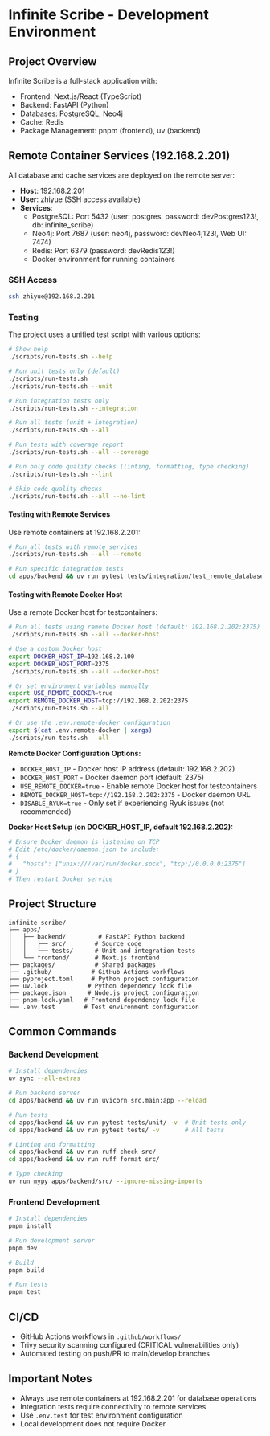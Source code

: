 # Infinite Scribe - Development Environment

## Project Overview
Infinite Scribe is a full-stack application with:
- Frontend: Next.js/React (TypeScript)
- Backend: FastAPI (Python)
- Databases: PostgreSQL, Neo4j
- Cache: Redis
- Package Management: pnpm (frontend), uv (backend)

## Remote Container Services (192.168.2.201)
All database and cache services are deployed on the remote server:
- **Host**: 192.168.2.201
- **User**: zhiyue (SSH access available)
- **Services**:
  - PostgreSQL: Port 5432 (user: postgres, password: devPostgres123!, db: infinite_scribe)
  - Neo4j: Port 7687 (user: neo4j, password: devNeo4j123!, Web UI: 7474)
  - Redis: Port 6379 (password: devRedis123!)
  - Docker environment for running containers

### SSH Access
```bash
ssh zhiyue@192.168.2.201
```

### Testing

The project uses a unified test script with various options:

```bash
# Show help
./scripts/run-tests.sh --help

# Run unit tests only (default)
./scripts/run-tests.sh
./scripts/run-tests.sh --unit

# Run integration tests only
./scripts/run-tests.sh --integration

# Run all tests (unit + integration)
./scripts/run-tests.sh --all

# Run tests with coverage report
./scripts/run-tests.sh --all --coverage

# Run only code quality checks (linting, formatting, type checking)
./scripts/run-tests.sh --lint

# Skip code quality checks
./scripts/run-tests.sh --all --no-lint
```

#### Testing with Remote Services
Use remote containers at 192.168.2.201:
```bash
# Run all tests with remote services
./scripts/run-tests.sh --all --remote

# Run specific integration tests
cd apps/backend && uv run pytest tests/integration/test_remote_databases.py -v
```

#### Testing with Remote Docker Host
Use a remote Docker host for testcontainers:
```bash
# Run all tests using remote Docker host (default: 192.168.2.202:2375)
./scripts/run-tests.sh --all --docker-host

# Use a custom Docker host
export DOCKER_HOST_IP=192.168.2.100
export DOCKER_HOST_PORT=2375
./scripts/run-tests.sh --all --docker-host

# Or set environment variables manually
export USE_REMOTE_DOCKER=true
export REMOTE_DOCKER_HOST=tcp://192.168.2.202:2375
./scripts/run-tests.sh --all

# Or use the .env.remote-docker configuration
export $(cat .env.remote-docker | xargs)
./scripts/run-tests.sh --all
```

**Remote Docker Configuration Options:**
- `DOCKER_HOST_IP` - Docker host IP address (default: 192.168.2.202)
- `DOCKER_HOST_PORT` - Docker daemon port (default: 2375)
- `USE_REMOTE_DOCKER=true` - Enable remote Docker host for testcontainers
- `REMOTE_DOCKER_HOST=tcp://192.168.2.202:2375` - Docker daemon URL
- `DISABLE_RYUK=true` - Only set if experiencing Ryuk issues (not recommended)

**Docker Host Setup (on DOCKER_HOST_IP, default 192.168.2.202):**
```bash
# Ensure Docker daemon is listening on TCP
# Edit /etc/docker/daemon.json to include:
# {
#   "hosts": ["unix:///var/run/docker.sock", "tcp://0.0.0.0:2375"]
# }
# Then restart Docker service
```

## Project Structure
```
infinite-scribe/
├── apps/
│   ├── backend/         # FastAPI Python backend
│   │   ├── src/        # Source code
│   │   └── tests/      # Unit and integration tests
│   └── frontend/       # Next.js frontend
├── packages/           # Shared packages
├── .github/           # GitHub Actions workflows
├── pyproject.toml     # Python project configuration
├── uv.lock           # Python dependency lock file
├── package.json      # Node.js project configuration  
├── pnpm-lock.yaml   # Frontend dependency lock file
└── .env.test        # Test environment configuration
```

## Common Commands

### Backend Development
```bash
# Install dependencies
uv sync --all-extras

# Run backend server
cd apps/backend && uv run uvicorn src.main:app --reload

# Run tests
cd apps/backend && uv run pytest tests/unit/ -v  # Unit tests only
cd apps/backend && uv run pytest tests/ -v       # All tests

# Linting and formatting
cd apps/backend && uv run ruff check src/
cd apps/backend && uv run ruff format src/

# Type checking
uv run mypy apps/backend/src/ --ignore-missing-imports
```

### Frontend Development
```bash
# Install dependencies
pnpm install

# Run development server
pnpm dev

# Build
pnpm build

# Run tests
pnpm test
```

## CI/CD
- GitHub Actions workflows in `.github/workflows/`
- Trivy security scanning configured (CRITICAL vulnerabilities only)
- Automated testing on push/PR to main/develop branches

## Important Notes
- Always use remote containers at 192.168.2.201 for database operations
- Integration tests require connectivity to remote services
- Use `.env.test` for test environment configuration
- Local development does not require Docker